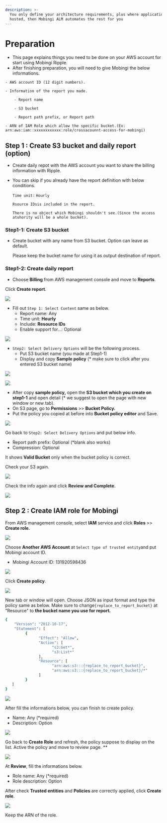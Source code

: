 ```yaml
---
description: >-
  You only define your architecture requirements, plus where application code is
  hosted, then Mobingi ALM automates the rest for you
---
```


# Preparation

* This page explains things you need to be done on your AWS account for start using Mobingi Ripple.
* After finishing preparation, you will need to give Mobingi the below informations. 

```text
- AWS account ID (12 digit numbers).

- Information of the report you made.

    - Report name

    - S3 bucket

    - Report path prefix, or Report path

- ARN of IAM Role which allow the specific bucket.(Ex: arn:aws:iam::xxxxxxxxxxxx:role/crossacounnt-access-for-mobingi)
```

## Step 1 : Create S3 bucket and daily report \(option\) <a id="step1"></a>

* Create daily repot with the AWS account you want to share the billing information with Ripple.
* You can skip if you already have the report definition with below conditions.

  `Time unit:` `Hourly`

  `Rsource IDsis included in the report.`

  `There is no object which Mobingi shouldn't see.(Since the access atuhority will be a whole bucket).`

### Step1-1: **Create S3 bucket**

* Create bucket with any name from S3 bucket. Option can leave as default.

  Please keep the bucket name for using it as output destination of report.

### Step1-2: Create daily report

* Choose **Billing** from AWS management console and move to **Reports**.

Click **Create report**.

![](../.gitbook/assets/snip20180727_7.png)

* Fill out `Step 1: Select Content` same as below.
  * Report name: Any
  * Time unit: **Hourly**
  * Include: **Resource IDs**
  * Enable support for...: Optional

![](../.gitbook/assets/snip20181004_14.png)

* `Step2: Select Delivery Options` will be the following process.
  * Put S3 bucket name \(you made at Step1-1\)
  * Display and copy **Sample policy** \(\* make sure to click after you entered S3 bucket name\)

![](../.gitbook/assets/snip20181004_16.png)

![](../.gitbook/assets/snip20180727_10.png)

* After copy **sample policy,** open the **S3 bucket which you create on step1-1** and open detail \(\* we suggest to open the page with new window or new tab\).
* On S3 page, go to **Permissions** &gt;&gt; **Bucket Policy.**
* Put the policy you copied at before into **Bucket policy editor** and Save.

![](../.gitbook/assets/snip20180727_17.png)

Go back to `Step2: Select Delivery Options` and put below info.

* Report path prefix: Optional  \(\*blank also works\) 
* Compression: Optional

It shows **Valid Bucket** only when the bucket policy is correct.

Check your S3 again.

![](../.gitbook/assets/snip20181004_16%20%281%29.png)

Check the info again and click **Review and Complete.**

![](../.gitbook/assets/snip20181004_18.png)

## Step 2 : Create IAM role for Mobingi <a id="step2"></a>

From AWS management console, select **IAM** service and click **Roles** &gt;&gt; **Create role.**

![](../.gitbook/assets/snip20180727_19.png)

Choose **Another AWS Account** at `Select type of trusted entity`and put Mobingi account ID.

* Mobingi Account ID: 131920598436

![](../.gitbook/assets/snip20180727_21.png)

Click **Create policy**.

![](../.gitbook/assets/snip20180727_23.png)

New tab or window will open. Choose JSON as input format and type the policy same as below. Make sure to change`{replace_to_report_bucket}` at "Resource" to **the bucket name you use for report.**

```bash
{
    "Version": "2012-10-17",
    "Statement": [
         {
               "Effect": "Allow",
               "Action": [
                     "s3:Get*",
                     "s3:List*"
               ],
               "Resource": [
                     "arn:aws:s3:::{replace_to_report_bucket}",
                     "arn:aws:s3:::{replace_to_report_bucket}/*"
               ]
         }
   ]
}
```

![](../.gitbook/assets/create-policy-en.png)

After fill the informations below, you can finish to create policy.

* Name: Any \(\*required\)
* Description: Option

![](../.gitbook/assets/snip20180727_31.png)

Go back to **Create Role** and refresh, the policy suppose to display on the list. Active the policy and move to review page. _\*\*_

![](../.gitbook/assets/snip20180727_33.png)

At **Review**, fill the informations below.

* Role name: Any \(\*required\)
* Role description: Option

After check **Trusted entities** and **Policies** are correctly applied, click **Create role**.

![](../.gitbook/assets/snip20180731_39.png)

Keep the ARN of the role.

